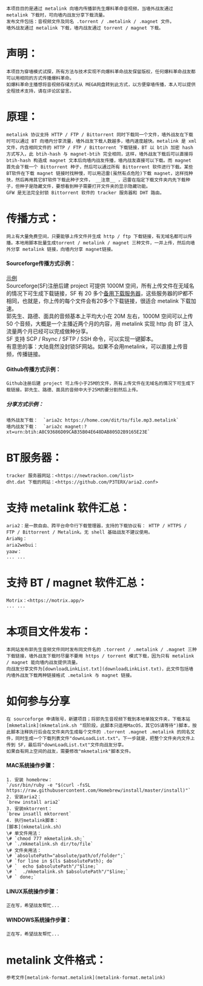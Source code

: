     本项目目的是通过 metalink 向墙内传播郭先生爆料革命音视频，当墙外战友通过 metalink 下载时，可向墙内战友分享下载流量。  
    发布文件包括：音视频文件及同名 .torrent / .metalink / .magnet 文件。  
    墙外战友通过 metalink 下载，墙内战友通过 torrent / magnet 下载。  
# 声明： #
    本项目为穿墙模式试探，所有方法与技术实现不向爆料革命战友保留版权，任何爆料革命战友都可以用相同的方式传播爆料革命。  
    如爆料革命主播想将音视频存储方式从 MEGA网盘转到此方式，以方便穿墙传播，本人可以提供全程技术支持，请在评论区留言。  
# 原理： #
    metalink 协议支持 HTTP / FTP / Bittorrent 同时下载同一个文件，墙外战友在下载时可以通过 BT 向墙内分享流量，墙外战友下载人数越多，墙内速度越快。metalink 是 xml 文件，内含相同文件的 HTTP / FTP / Bittorrent 下载链接，BT 以 btih 加密 hash 方式写入，此 btih-hash 与 magnet-btih 完全相同，这样，墙外战友下载后可以直接将 btih-hash 构造成 magnet 文本后向墙内战友传播，墙内战友直接可以下载。而 magnet 首先会下载一个 Bittorrent 种子，然后可以通过所有 Bittorrent 软件进行下载。某些BT软件在下载 magnet 链接时找种慢，可以用迅雷(虽然有点危险)下载 magnet，这样找种快，然后再用其它BT软件下载此种子文件， __注意__ ，迅雷在指定下载文件夹内先下载种子，但种子是隐藏文件，要想看到种子需要打开文件夹的显示隐藏功能。  
    GFW 是无法完全封锁 Bittorrent 软件的 tracker 服务器和 DHT 路由。  
# 传播方式： #
    网上有大量免费空间，只要能够上传文件并生成 http / ftp 下载链接，有无域名都可以传播。本地用脚本批量生成torrent / metalink / magnet 三种文件，一并上传，然后向墙外分享 metalink 链接，向墙内分享 magnet链接。  
#### Sourceforge传播方式示例： ####
[示例](https://sourceforge.net/projects/guide4me/)  
    Sourceforge(SF)注册后建 project 可提供 1000M 空间，所有上传文件在无域名的情况下可生成下载链接，SF 有 20 多个[备用下载服务器](SF-dl-server.txt)，这些服务器的IP都不相同，也就是，你上传的每个文件会有20多个下载链接，很适合 metalink 下载加速。  
    郭先生、路德、面具的音频基本上平均大小在 20M 左右，1000M 空间可以上传 50 个音频，大概是一个主播近两个月的内容，用 metalink 实现 http 向 BT 注入流量两个月已经可以完成做种分享。  
    SF 支持 SCP / Rsync / SFTP / SSH 命令，可以实现一键脚本。  
    有意思的事：大陆竟然没封锁SF网站。如果不会用metalink，可以直接上传音频，传播链接。  
#### Github传播方式示例： ####
    Github注册后建 project 可上传小于25M的文件，所有上传文件在无域名的情况下可生成下载链接。郭先生、路德、面具的音频中大于25M的要分割然后上传。  
##### 分享方式示例： #####
    墙外战友下载：  `aria2c https://home.com/dit/to/file.mp3.metalink`  
    墙内战友下载：  `aria2c magnet:?xt=urn:btih:A8C93686D09CAB35B04E648DAB805D2B9165E23E`  
# BT服务器： #
    tracker 服务器网站：<https://newtrackon.com/list>  
    dht.dat 下载的网站：<https://github.com/P3TERX/aria2.conf>  
# 支持 metalink 软件汇总： #
    aria2：是一款自由、跨平台命令行下载管理器，支持的下载协议有： HTTP / HTTPS / FTP / Bittorrent / Metalink。无 shell 基础战友不建议使用。  
    AriaNg：  
    aria2webui：  
    yaaw：  
    ... ...  
# 支持 BT / magnet 软件汇总： #
    Motrix：<https://motrix.app/>  
    ... ...  
# 本项目文件发布： #
    本网站发布郭先生音频文件同时发布同文件名的 .torrent / .metalink / .magnet 三种下载链接，墙外战友下载时尽量不要用 https / torrent 模式下载，因为只有 metalink / magnet 能向墙内战友提供流量。  
    向战友分享文件为[downloadLinkList.txt](downloadLinkList.txt)，此文件包括墙内墙外战友下载两种链接格式 .metalink 与 magnet 链接。  
# 如何参与分享 #  
    在 sourceforge 申请账号，新建项目；将郭先生音视频下载到本地单独文件夹，下载本站[mkmetalink](mkmetalink.sh "现阶段，此脚本只适用MacOS，其它OS请等待")脚本，按此脚本注释执行后会在文件夹内生成每个文件的 .torrent .magnet .metalink 的同名文件，同时生成一个下载列表文件"downLoadList.txt"。下一步就是，把整个文件夹内文件上传到 SF，最后将"downLoadList.txt"文件向战友分享。  
    如果自有网上空间的战友，需要修改"mkmetalink"脚本文件。
#### MAC系统操作步骤： ####  
    1. 安装 homebrew：  
    `/usr/bin/ruby -e "$(curl -fsSL https://raw.githubusercontent.com/Homebrew/install/master/install)"`  
    2. 安装aria2：  
    `brew install aria2`  
    3. 安装mktorrent：  
    `brew insatll mktorrent`  
    4. 执行metalink脚本：  
    [脚本](mkmetalink.sh)  
    \# 单文件用法：  
    \# `chmod 777 mkmetalink.sh;`  
    \# `./mkmetalink.sh dir/to/file`  
    \# 文件夹用法：  
    \# `absolutePath="absolute/path/of/folder";`  
    \# `for line in $(ls $absolutePath); do`  
    \# `  echo $absolutePath"/"$line;`  
    \# `  ./mkmetalink.sh $absolutePath"/"$line;`  
    \# ` done;`  
#### LINUX系统操作步骤： ####  
    正在写，希望战友帮忙...  
#### WINDOWS系统操作步骤： ####  
    正在写，希望战友帮忙...  
# metalink 文件格式： #
    参考文件[metalink-format.metalink](metalink-format.metalink)
